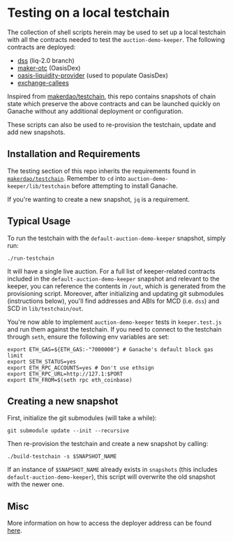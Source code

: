 # Testing on a local testchain

The collection of shell scripts herein may be used to set up a local testchain with all the contracts needed to test the `auction-demo-keeper`. The following contracts are deployed:
- [dss](https://github.com/makerdao/dss) (liq-2.0 branch)
- [maker-otc](https://github.com/daifoundation/maker-otc) (OasisDex)
- [oasis-liquidity-provider](https://github.com/daifoundation/oasis-liquidity-provider) (used to populate OasisDex)
- [exchange-callees](https://github.com/makerdao/exchange-callees)

Inspired from [makerdao/testchain](https://github.com/makerdao/testchain), this repo contains snapshots of chain state which preserve the above contracts and can be launched quickly on Ganache without any additional deployment or configuration.

These scripts can also be used to re-provision the testchain, update and add new snapshots.

## Installation and Requirements

The testing section of this repo inherits the requirements found in [`makerdao/testchain`](https://github.com/makerdao/testchain#installation-and-requirements). Remember to `cd` into `auction-demo-keeper/lib/testchain` before attempting to install Ganache.

If you're wanting to create a new snapshot, `jq` is a requirement.

## Typical Usage

To run the testchain with the `default-auction-demo-keeper` snapshot, simply run:
```
./run-testchain
```
It will have a single live auction. For a full list of keeper-related contracts included in the `default-auction-demo-keeper` snapshot and relevant to the keeper, you can reference the contents in `/out`, which is generated from the provisioning script. Moreover, after initializing and updating git submodules (instructions below), you'll find addresses and ABIs for MCD (i.e. `dss`) and SCD in `lib/testchain/out`.

You're now able to implement `auction-demo-keeper` tests in `keeper.test.js` and run them against the testchain. If you need to connect to the testchain through `seth`, ensure the following env variables are set:
```
export ETH_GAS=${ETH_GAS:-"7000000"} # Ganache's default block gas limit
export SETH_STATUS=yes
export ETH_RPC_ACCOUNTS=yes # Don't use ethsign
export ETH_RPC_URL=http://127.1:$PORT
export ETH_FROM=$(seth rpc eth_coinbase)
```

## Creating a new snapshot

First, initialize the git submodules (will take a while):
```
git submodule update --init --recursive
```

Then re-provision the testchain and create a new snapshot by calling:
```
./build-testchain -s $SNAPSHOT_NAME
```
If an instance of `$SNAPSHOT_NAME` already exists in `snapshots` (this includes `default-auction-demo-keeper`), this script will overwrite the old snapshot with the newer one.

## Misc

More information on how to access the deployer address can be found [here](https://github.com/makerdao/testchain#deployer-account).



